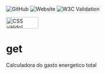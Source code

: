 ![GitHub](https://img.shields.io/github/license/luizynhoo/get)
![Website](https://img.shields.io/website?url=https%3A%2F%2Fluizynhoo.github.io%2Fget%2F)
![W3C Validation](https://img.shields.io/w3c-validation/html?targetUrl=https%3A%2F%2Fluizynhoo.github.io%2Fget%2F)


<p>
    <a href="https://jigsaw.w3.org/css-validator/check/referer">
        <img style="border:0;width:88px;height:31px"
            src="https://jigsaw.w3.org/css-validator/images/vcss-blue"
            alt="CSS válido!" />
    </a>
</p>

# get
Calculadora do gasto energetico total

